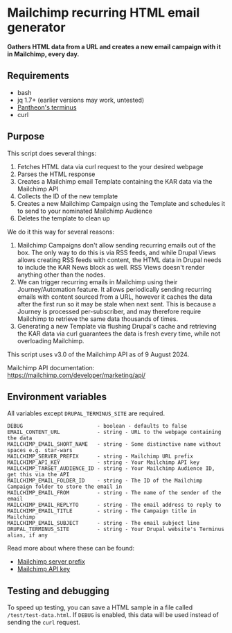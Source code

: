 # Mailchimp recurring HTML email generator

**Gathers HTML data from a URL and creates a new email campaign with it in Mailchimp, every day.**

## Requirements

- bash
- jq 1.7+ (earlier versions may work, untested)
- [Pantheon's terminus](https://docs.pantheon.io/terminus)
- curl

## Purpose

This script does several things:

1. Fetches HTML data via curl request to the your desired webpage
2. Parses the HTML response
3. Creates a Mailchimp email Template containing the KAR data via the Mailchimp API
4. Collects the ID of the new template
5. Creates a new Mailchimp Campaign using the Template and schedules it to send to your nominated Mailchimp Audience
6. Deletes the template to clean up

We do it this way for several reasons:

1. Mailchimp Campaigns don't allow sending recurring emails out of the box. The only way to do this is via RSS feeds, and while Drupal Views allows creating RSS feeds with content, the HTML data in Drupal needs to include the KAR News block as well. RSS Views doesn't render anything other than the nodes.
2. We can trigger recurring emails in Mailchimp using their Journey/Automation feature. It allows periodically sending recurring emails with content sourced from a URL, however it caches the data after the first run so it may be stale when next sent. This is because a Journey is processed per-subscriber, and may therefore require Mailchimp to retrieve the same data thousands of times.
3. Generating a new Template via flushing Drupal's cache and retrieving the KAR data via curl guarantees the data is fresh every time, while not overloading Mailchimp.

This script uses v3.0 of the Mailchimp API as of 9 August 2024.

Mailchimp API documentation: https://mailchimp.com/developer/marketing/api/

## Environment variables

All variables except `DRUPAL_TERMINUS_SITE` are required.

```
DEBUG                        - boolean - defaults to false
EMAIL_CONTENT_URL            - string - URL to the webpage containing the data
MAILCHIMP_EMAIL_SHORT_NAME   - string - Some distinctive name without spaces e.g. star-wars
MAILCHIMP_SERVER_PREFIX      - string - Mailchimp URL prefix
MAILCHIMP_API_KEY            - string - Your Mailchimp API key
MAILCHIMP_TARGET_AUDIENCE_ID - string - Your Mailchimp Audience ID, get this via the API
MAILCHIMP_EMAIL_FOLDER_ID    - string - The ID of the Mailchimp Campaign folder to store the email in
MAILCHIMP_EMAIL_FROM         - string - The name of the sender of the email
MAILCHIMP_EMAIL_REPLYTO      - string - The email address to reply to
MAILCHIMP_EMAIL_TITLE        - string - The Campaign title in Mailchimp
MAILCHIMP_EMAIL_SUBJECT      - string - The email subject line
DRUPAL_TERMINUS_SITE         - string - Your Drupal website's Terminus alias, if any
```

Read more about where these can be found:

 - [Mailchimp server prefix](https://mailchimp.com/developer/marketing/guides/quick-start/#make-your-first-api-call)
 - [Mailchimp API key](https://mailchimp.com/developer/marketing/guides/quick-start/#generate-your-api-key)


## Testing and debugging

To speed up testing, you can save a HTML sample in a file called `/test/test-data.html`. If `DEBUG` is enabled, this data will be used instead of sending the `curl` request.
